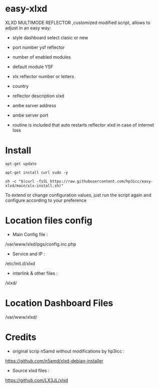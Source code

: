 # easy-xlxd

XLXD MULTIMODE REFLECTOR ,customized modified script, allows to adjust in an easy way:

* style dashboard select clasic or new

* port number ysf reflector

* number of enabled modules

* default module YSF

* xlx reflector number or letters

* country

* reflector description xlxd

* ambe ssrver address

* ambe server port

* routine is included that auto restarts reflector xlxd in case of internet loss

#

# Install

    apt-get update
    
    apt-get install curl sudo -y
    
    sh -c "$(curl -fsSL https://raw.githubusercontent.com/hp3icc/easy-xlxd/main/xlx-install.sh)"
    
   
 To extend or change configuration values, just run the script again and configure according to your preference
 
#

 # Location files config
 
  * Main Config file :
 
  /var/www/xlxd/pgs/config.inc.php
  
  * Service and IP :
  
  /etc/init.d/xlxd
  
  * interlink & other files :  
   
  /xlxd/  
   
#
  
 # Location Dashboard Files
 
 /var/www/xlxd/

#

# Credits

 * original scrip n5amd without modifications by hp3icc :

 https://github.com/n5amd/xlxd-debian-installer

 * Source xlxd files :
 
 https://github.com/LX3JL/xlxd
